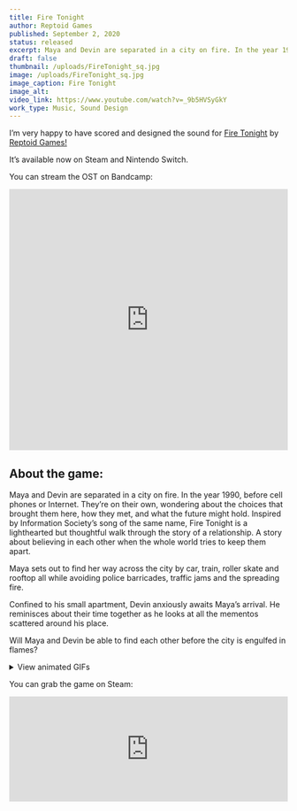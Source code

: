 ```yaml
---
title: Fire Tonight
author: Reptoid Games
published: September 2, 2020
status: released
excerpt: Maya and Devin are separated in a city on fire. In the year 1990, before cell phones or Internet.
draft: false
thumbnail: /uploads/FireTonight_sq.jpg
image: /uploads/FireTonight_sq.jpg
image_caption: Fire Tonight
image_alt:
video_link: https://www.youtube.com/watch?v=_9b5HVSyGkY
work_type: Music, Sound Design
---
```

I’m very happy to have scored and designed the sound for [Fire Tonight](https://store.steampowered.com/app/1188900/Fire_Tonight/) by [Reptoid Games!](https://www.reptoidgames.com/)

It’s available now on Steam and Nintendo Switch.

You can stream the OST on Bandcamp:
<iframe style="border: 0; width: 100%; height: 472px;" src="https://bandcamp.com/EmbeddedPlayer/album=2285681620/size=large/bgcol=333333/linkcol=e99708/artwork=small/transparent=true/" seamless><a href="https://lexfeathers.bandcamp.com/album/fire-tonight-original-game-soundtrack-2">Fire Tonight (Original Game Soundtrack) by Lex Feathers</a></iframe>

## About the game:

Maya and Devin are separated in a city on fire. In the year 1990, before cell phones or Internet. They’re on their own, wondering about the choices that brought them here, how they met, and what the future might hold. Inspired by Information Society’s song of the same name, Fire Tonight is a lighthearted but thoughtful walk through the story of a relationship. A story about believing in each other when the whole world tries to keep them apart.

Maya sets out to find her way across the city by car, train, roller skate and rooftop all while avoiding police barricades, traffic jams and the spreading fire.

Confined to his small apartment, Devin anxiously awaits Maya’s arrival. He reminisces about their time together as he looks at all the mementos scattered around his place.

Will Maya and Devin be able to find each other before the city is engulfed in flames?

<details>
<summary class="stylish-summary">View animated GIFs</summary>

![A 3D diorama view of a city block, with A girl running around on screen navigating the environment.](https://cdn.cloudflare.steamstatic.com/steam/apps/1188900/extras/TestGif.gif?t=1598897655)

![A 3D rotating view of a small apartment with a boy standing by a kitchen counter.](https://cdn.cloudflare.steamstatic.com/steam/apps/1188900/extras/FTGif04_Apt.gif?t=1598897655)

![A 3D overhead view of a girl running under a city rail-bridge. There are pink fires all over the road around her.](https://cdn.cloudflare.steamstatic.com/steam/apps/1188900/extras/FTGif05_Tracks.gif?t=1598897655)

</details>

You can grab the game on Steam:
<iframe style="max-width: 100%;" src="https://store.steampowered.com/widget/1188900/" width="100%" height="190" frameborder="0"></iframe>